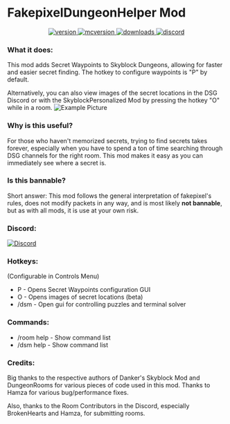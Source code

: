 # FakepixelDungeonHelper Mod

<p align="center">
  <a href="https://github.com/ArmanKhanDev/FakepixelDungeonHelper/releases/tag/2.1.0" target="_blank">
    <img alt="version" src="https://img.shields.io/github/v/release/ArmanKhanDev/FakepixelDungeonHelper?color=%239f00ff&style=for-the-badge" />
  </a>
  <a href="https://files.minecraftforge.net/net/minecraftforge/forge/index_1.8.9.html" target="_blank">
    <img alt="mcversion" src="https://img.shields.io/badge/MC%20Version-1.8.9-blue?color=%239f00ff&style=for-the-badge" />
  </a>
  <a href="https://github.com/ArmanKhanDev/FakepixelDungeonHelper/releases/tag/2.1.0" target="_blank">
    <img alt="downloads" src="https://img.shields.io/github/downloads/ArmanKhanDev/FakepixelDungeonHelper/total?color=%239f00ff&style=for-the-badge" />
  </a>
  <a href="https://discord.gg/tNmwvuP8T5" target="_blank">
    <img alt="discord" src="https://img.shields.io/discord/1185627753136001034?color=%239f00ff&label=Discord&style=for-the-badge" />
  </a>
</p>

### What it does:
This mod adds Secret Waypoints to Skyblock Dungeons, allowing for faster and easier secret finding. The hotkey to configure waypoints is "P" by default.

Alternatively, you can also view images of the secret locations in the DSG Discord or with the SkyblockPersonalized Mod by pressing the hotkey "O" while in a room.
![Example Picture](https://hypixel.net/attachments/2481105/)

### Why is this useful?
For those who haven't memorized secrets, trying to find secrets takes forever, especially when you have to spend a ton of time searching through DSG channels for the right room. This mod makes it easy as you can immediately see where a secret is.

### Is this bannable?
Short answer: This mod follows the general interpretation of fakepixel's rules, does not modify packets in any way, and is most likely **not bannable**, but as with all mods, it is use at your own risk.




### Discord:
[![Discord](https://img.shields.io/discord/1185627753136001034?color=%239f00ff&label=Discord&style=for-the-badge)](https://discord.gg/tNmwvuP8T5)


### Hotkeys:
(Configurable in Controls Menu)
 - P - Opens Secret Waypoints configuration GUI
 - O - Opens images of secret locations (beta)
 - /dsm - Open gui for controlling puzzles and terminal solver
 
### Commands:
 - /room help - Show command list
 - /dsm help - Show command list
 
### Credits:
Big thanks to the respective authors of Danker's Skyblock Mod and DungeonRooms for various pieces of code used in this mod.
Thanks to Hamza for various bug/performance fixes.

Also, thanks to the Room Contributors in the Discord, especially BrokenHearts and Hamza, for submitting rooms.
